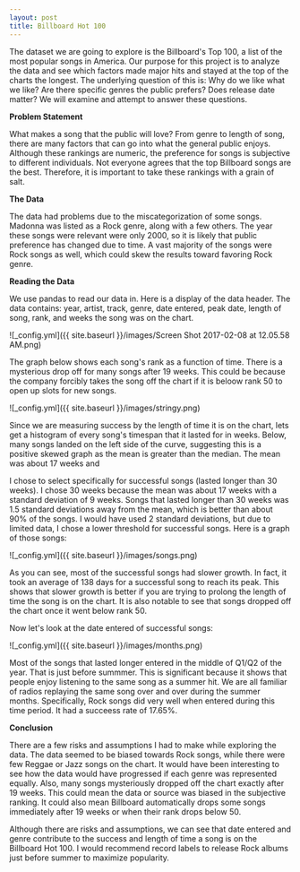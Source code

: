 ```yaml
---
layout: post
title: Billboard Hot 100
--- 
```


The dataset we are going to explore is the Billboard's Top 100, a list of the most popular songs in America. Our purpose for this project is to analyze the data and see which factors made major hits and stayed at the top of the charts the longest. The underlying question of this is: Why do we like what we like? Are there specific genres the public prefers? Does release date matter? We will examine and attempt to answer these questions.

**Problem Statement**

What makes a song that the public will love? From genre to length of song, there are many factors that can go into what the general public enjoys. Although these rankings are numeric, the preference for songs is subjective to different individuals. Not everyone agrees that the top Billboard songs are the best. Therefore, it is important to take these rankings with a grain of salt. 

**The Data**

The data had problems due to the miscategorization of some songs. Madonna was listed as a Rock genre, along with a few others. The year these songs were relevant were only 2000, so it is likely that public preference has changed due to time. A vast majority of the songs were Rock songs as well, which could skew the results toward favoring Rock genre.

**Reading the Data**

We use pandas to read our data in. Here is a display of the data header. The data contains: year, artist, track, genre, date entered, peak date, length of song, rank, and weeks the song was on the chart.

![_config.yml]({{ site.baseurl }}/images/Screen Shot 2017-02-08 at 12.05.58 AM.png)

The graph below shows each song's rank as a function of time. There is a mysterious drop off for many songs after 19 weeks. This could be because the company forcibly takes the song off the chart if it is beloow rank 50 to open up slots for new songs.

![_config.yml]({{ site.baseurl }}/images/stringy.png)

Since we are measuring success by the length of time it is on the chart, lets get a histogram of every song's timespan that it lasted for in weeks. Below, many songs landed on the left side of the curve, suggesting this is a positive skewed graph as the mean is greater than the median. The mean was about 17 weeks and 


I chose to select specifically for successful songs (lasted longer than 30 weeks). I chose 30 weeks because the mean was about 17 weeks with a standard deviation of 9 weeks. Songs that lasted longer than 30 weeks was 1.5 standard deviations away from the mean, which is better than about 90% of the songs. I would have used 2 standard deviations, but due to limited data, I chose a lower threshold for successful songs. Here is a graph of those songs:

![_config.yml]({{ site.baseurl }}/images/songs.png)

As you can see, most of the successful songs had slower growth. In fact, it took an average of 138 days for a successful song to reach its peak. This shows that slower growth is better if you are trying to prolong the length of time the song is on the chart. It is also notable to see that songs dropped off the chart once it went below rank 50.

Now let's look at the date entered of successful songs:

![_config.yml]({{ site.baseurl }}/images/months.png)

Most of the songs that lasted longer entered in the middle of Q1/Q2 of the year. That is just before summmer. This is significant because it shows that people enjoy listening to the same song as a summer hit. We are all familiar of radios replaying the same song over and over during the summer months. Specifically, Rock songs did very well when entered during this time period. It had a succeess rate of 17.65%.

**Conclusion**

There are a few risks and assumptions I had to make while exploring the data. The data seemed to be biased towards Rock songs, while there were few Reggae or Jazz songs on the chart. It would have been interesting to see how the data would have progressed if each genre was represented equally. Also, many songs mysteriously dropped off the chart exactly after 19 weeks. This could mean the data or source was biased in the subjective ranking. It could also mean Billboard automatically drops some songs immediately after 19 weeks or when their rank drops below 50.

Although there are risks and assumptions, we can see that date entered and genre contribute to the success and length of time a song is on the Billboard Hot 100. I would recommend record labels to release Rock albums just before summer to maximize popularity.
 
